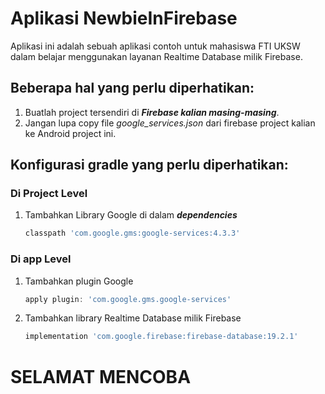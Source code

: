 # Aplikasi NewbieInFirebase
Aplikasi ini adalah sebuah aplikasi contoh untuk mahasiswa FTI UKSW dalam belajar menggunakan layanan Realtime Database milik Firebase.

## Beberapa hal yang perlu diperhatikan:
1. Buatlah project tersendiri di _**Firebase kalian masing-masing**_.
2. Jangan lupa copy file _google_services.json_ dari firebase project kalian ke Android project ini.

## Konfigurasi gradle yang perlu diperhatikan:
### Di Project Level
1. Tambahkan Library Google di dalam _**dependencies**_
    ```javascript
    classpath 'com.google.gms:google-services:4.3.3'
    ```
### Di app Level
1. Tambahkan plugin Google
    ```javascript
    apply plugin: 'com.google.gms.google-services'
    ```
2. Tambahkan library Realtime Database milik Firebase
    ```javascript
    implementation 'com.google.firebase:firebase-database:19.2.1'
    ```

# SELAMAT MENCOBA
